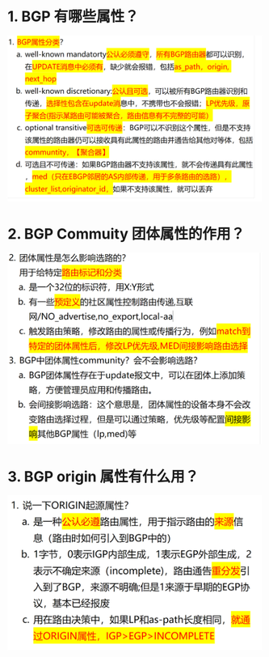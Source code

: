 # 1. BGP 有哪些属性？

![alt text](image-3.png)

# 2. BGP Commuity 团体属性的作用？

![alt text](image-4.png)

# 3. BGP origin 属性有什么用？

![alt text](image-9.png)
